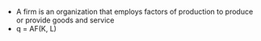 - A firm is an organization that employs factors of production to produce or provide goods and service
- q = AF(K, L)
